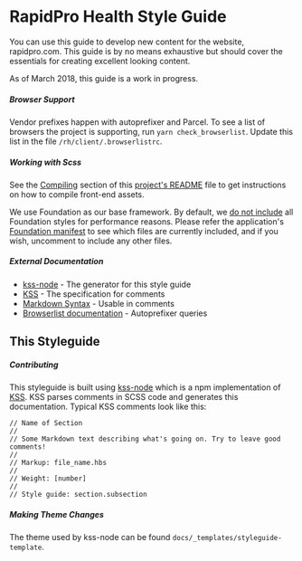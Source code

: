 RapidPro Health Style Guide
===============

You can use this guide to develop new content for the website, rapidpro.com. This guide is by no means exhaustive but should cover the essentials for creating excellent looking content.

As of March 2018, this guide is a work in progress.

##### Browser Support

Vendor prefixes happen with autoprefixer and Parcel. To see a list of browsers the project is supporting, run `yarn check_browserlist`. Update this list in the file `/rh/client/.browserlistrc`.

##### Working with Scss

See the [Compiling](https://github.com/rapidpro/chpro-microsite/blob/master/docs/local_install.md#compiling) section of this [project's README](https://github.com/rapidpro/chpro-microsite/blob/master/docs/local_install.md) file to get instructions on how to compile front-end assets.

We use Foundation as our base framework. By default, we [do not include](https://foundation.zurb.com/sites/docs/sass.html#adjusting-css-output) all Foundation styles for performance reasons. Please refer the application's [Foundation manifest](https://github.com/rapidpro/chpro-microsite/blob/master/rh/client/scss/_foundation.scss) to see which files are currently included, and if you wish, uncomment to include any other files.

##### External Documentation

* [kss-node](https://github.com/kss-node/kss-node) - The generator for this style guide
* [KSS](http://warpspire.com/kss/) - The specification for comments
* [Markdown Syntax](https://daringfireball.net/projects/markdown/syntax) - Usable in comments
* [Browserlist documentation](https://www.npmjs.com/package/browserslist) - Autoprefixer queries


## This Styleguide

##### Contributing

This styleguide is built using [kss-node](https://github.com/kss-node/kss-node) which is a npm implementation of [KSS](http://warpspire.com/kss/). KSS parses comments in SCSS code and generates this documentation. Typical KSS comments look like this:

<div class="kss-markup kss-style"><pre class="prettyprint linenums lang-css"><code data-language="css">// Name of Section
//
// Some Markdown text describing what's going on. Try to leave good comments!
//
// Markup: file_name.hbs
//
// Weight: [number]
//
// Style guide: section.subsection
</code></pre></div>

##### Making Theme Changes

The theme used by kss-node can be found `docs/_templates/styleguide-template`.
